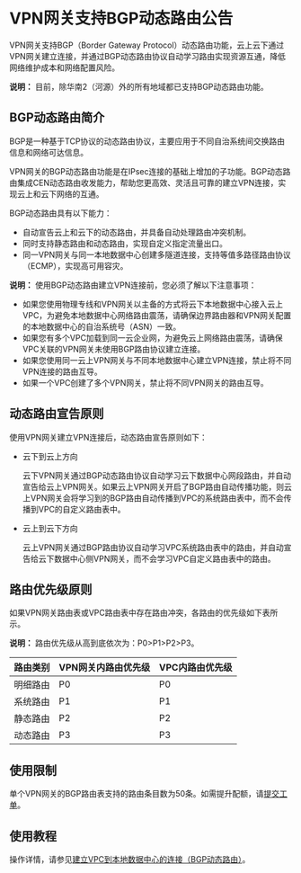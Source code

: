 # VPN网关支持BGP动态路由公告

VPN网关支持BGP（Border Gateway Protocol）动态路由功能，云上云下通过VPN网关建立连接，并通过BGP动态路由协议自动学习路由实现资源互通，降低网络维护成本和网络配置风险。

**说明：** 目前，除华南2（河源）外的所有地域都已支持BGP动态路由功能。

## BGP动态路由简介

BGP是一种基于TCP协议的动态路由协议，主要应用于不同自治系统间交换路由信息和网络可达信息。

VPN网关的BGP动态路由功能是在IPsec连接的基础上增加的子功能。BGP动态路由集成CEN动态路由收发能力，帮助您更高效、灵活且可靠的建立VPN连接，实现云上和云下网络的互通。

BGP动态路由具有以下能力：

-   自动宣告云上和云下的动态路由，并具备自动处理路由冲突机制。
-   同时支持静态路由和动态路由，实现自定义指定流量出口。
-   同一VPN网关与同一本地数据中心创建多隧道连接，支持等值多路径路由协议（ECMP），实现高可用容灾。

**说明：** 使用BGP动态路由建立VPN连接前，您必须了解以下注意事项：

-   如果您使用物理专线和VPN网关以主备的方式将云下本地数据中心接入云上VPC，为避免本地数据中心网络路由震荡，请确保边界路由器和VPN网关配置的本地数据中心的自治系统号（ASN）一致。
-   如果您有多个VPC加载到同一云企业网，为避免云上网络路由震荡，请确保VPC关联的VPN网关未使用BGP路由协议建立连接。
-   如果您使用同一云上VPN网关与不同本地数据中心建立VPN连接，禁止将不同VPN连接的路由互导。
-   如果一个VPC创建了多个VPN网关，禁止将不同VPN网关的路由互导。

## 动态路由宣告原则

使用VPN网关建立VPN连接后，动态路由宣告原则如下：

-   云下到云上方向

    云下VPN网关通过BGP动态路由协议自动学习云下数据中心网段路由，并自动宣告给云上VPN网关。如果云上VPN网关开启了BGP路由自动传播功能，则云上VPN网关会将学习到的BGP路由自动传播到VPC的系统路由表中，而不会传播到VPC的自定义路由表中。

-   云上到云下方向

    云上VPN网关通过BGP路由协议自动学习VPC系统路由表中的路由，并自动宣告给云下数据中心侧VPN网关，而不会学习VPC自定义路由表中的路由。


## 路由优先级原则

如果VPN网关路由表或VPC路由表中存在路由冲突，各路由的优先级如下表所示。

**说明：** 路由优先级从高到底依次为：P0\>P1\>P2\>P3。

|路由类别|VPN网关内路由优先级|VPC内路由优先级|
|----|-----------|---------|
|明细路由|P0|P0|
|系统路由|P1|P1|
|静态路由|P2|P2|
|动态路由|P3|P3|

## 使用限制

单个VPN网关的BGP路由表支持的路由条目数为50条。如需提升配额，请[提交工单](https://workorder-intl.console.aliyun.com/?spm=5176.2020520001.nav-right.dticket.59b44bd3QY32s9#/ticket/createIndex)。

## 使用教程

操作详情，请参见[建立VPC到本地数据中心的连接（BGP动态路由）](/intl.zh-CN/IPsec-VPN入门/建立VPC到本地数据中心的连接（BGP动态路由）.md)。

